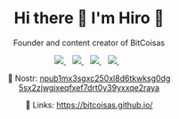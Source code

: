 <h1 align='center'>
  Hi there 👋 I'm Hiro 🧙
</h1>

<p align='center'>
  Founder and content creator of BitCoisas
</p>

<p align='center'>
  
  <a href="https://www.tiktok.com/@bitcoisas" target="_blank">
    <img src="https://img.shields.io/badge/TikTok-000000?style=for-the-badge&logo=tiktok&logoColor=white" / target"_blank">
  </a>&nbsp;&nbsp;
  <a href="https://www.instagram.com/bitcoisas">
    <img src="https://img.shields.io/badge/instagram-%23E4405F.svg?&style=for-the-badge&logo=instagram&logoColor=white" />        
  </a>&nbsp;&nbsp;
  <a href="https://x.com/BitCoisas">
    <img src="https://img.shields.io/badge/X-000000?style=for-the-badge&logo=x&logoColor=white" />        
  </a>&nbsp;&nbsp;
  <a href="https://www.youtube.com/@bit.coisas">
    <img src="https://img.shields.io/badge/YouTube-FF0000?style=for-the-badge&logo=youtube&logoColor=white" />        
  </a>&nbsp;&nbsp;
  
</p>

<p align='center'>
  🦆 Nostr: <a href='https://njump.me/npub1mx3sgxc250xl8d6tkwksg0dg5sx2zjwgjxeqfxef7drt0y39yxxqe2raya'>npub1mx3sgxc250xl8d6tkwksg0dg
5sx2zjwgjxeqfxef7drt0y39yxxqe2raya</a>
</p>

<p align='center'>
  🔗 Links: <a href='https://bitcoisas.github.io/'>https://bitcoisas.github.io/</a>
</p>
